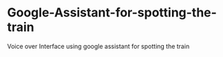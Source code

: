 # Google-Assistant-for-spotting-the-train
Voice over Interface using google assistant for spotting the train
